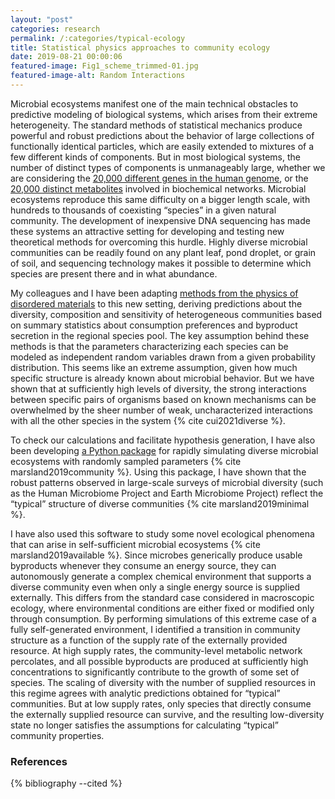 ```yaml
---
layout: "post"
categories: research
permalink: /:categories/typical-ecology
title: Statistical physics approaches to community ecology
date: 2019-08-21 00:00:06
featured-image: Fig1_scheme_trimmed-01.jpg
featured-image-alt: Random Interactions
---
```


Microbial ecosystems manifest one of the main technical obstacles to predictive modeling of biological systems, which arises from their extreme heterogeneity. The standard methods of statistical mechanics produce powerful and robust predictions about the behavior of large collections of functionally identical particles, which are easily extended to mixtures of a few different kinds of components. But in most biological systems, the number of distinct types of components is unmanageably large, whether we are considering the [20,000 different genes in the human genome][genome], or the [20,000 distinct metabolites][kegg-stats] involved in biochemical networks. Microbial ecosystems reproduce this same difficulty on a bigger length scale, with hundreds to thousands of coexisting “species” in a given natural community. The development of inexpensive DNA sequencing has made these systems an attractive setting for developing and testing new theoretical methods for overcoming this hurdle. Highly diverse microbial communities can be readily found on any plant leaf, pond droplet, or grain of soil, and sequencing technology makes it possible to determine which species are present there and in what abundance.

My colleagues and I have been adapting [methods from the physics of disordered materials][cavity] to this new setting, deriving predictions about the diversity, composition and sensitivity of heterogeneous communities based on summary statistics about consumption preferences and byproduct secretion in the regional species pool. The key assumption behind these methods is that the parameters characterizing each species can be modeled as independent random variables drawn from a given probability distribution. This seems like an extreme assumption, given how much specific structure is already known about microbial behavior. But we have shown that at sufficiently high levels of diversity, the strong interactions between specific pairs of organisms based on known mechanisms can be overwhelmed by the sheer number of weak, uncharacterized interactions with all the other species in the system {% cite cui2021diverse %}. 

To check our calculations and facilitate hypothesis generation, I have also been developing [a Python package][community-simulator] for rapidly simulating diverse microbial ecosystems with randomly sampled parameters {% cite marsland2019community %}. Using this package, I have shown that the robust patterns observed in large-scale surveys of microbial diversity (such as the Human Microbiome Project and Earth Microbiome Project) reflect the “typical” structure of diverse communities {% cite marsland2019minimal %}. 

I have also used this software to study some novel ecological phenomena that can arise in self-sufficient microbial ecosystems {% cite marsland2019available %}. Since microbes generically produce usable byproducts whenever they consume an energy source, they can autonomously generate a complex chemical environment that supports a diverse community even when only a single energy source is supplied externally. This differs from the standard case considered in macroscopic ecology, where environmental conditions are either fixed or modified only through consumption. By performing simulations of this extreme case of a fully self-generated environment, I identified a transition in community structure as a function of the supply rate of the externally provided resource. At high supply rates, the community-level metabolic network percolates, and all possible byproducts are produced at sufficiently high concentrations to significantly contribute to the growth of some set of species. The scaling of diversity with the number of supplied resources in this regime agrees with analytic predictions obtained for “typical” communities. But at low supply rates, only species that directly consume the externally supplied resource can survive, and the resulting low-diversity state no longer satisfies the assumptions for calculating “typical” community properties. 

### References

{% bibliography --cited %}

[genome]: https://en.wikipedia.org/wiki/Human_genome
[kegg-stats]: https://www.genome.jp/kegg/docs/statistics.html
[cavity]: https://iopscience.iop.org/article/10.1088/1742-5468/aab04e/meta
[community-simulator]: https://github.com/Emergent-Behaviors-in-Biology/community-simulator
